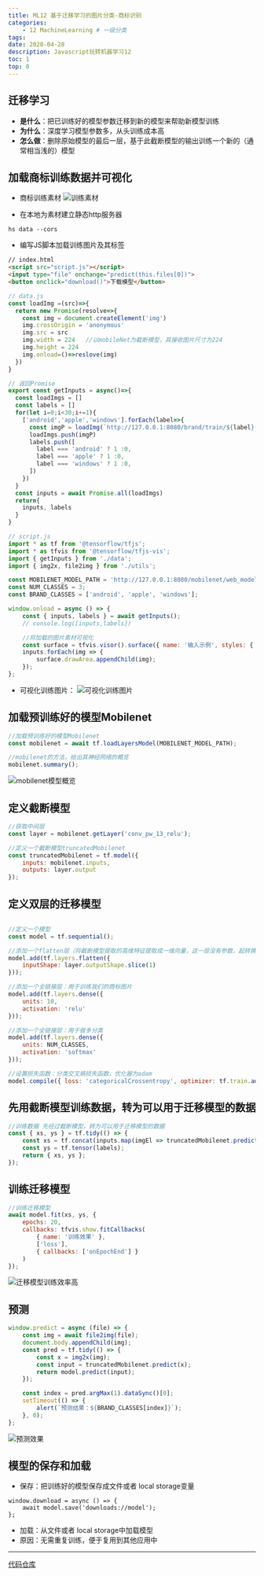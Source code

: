 ```yaml
---
title: ML12 基于迁移学习的图片分类-商标识别
categories:
    - 12 MachineLearning # 一级分类
tags:
date: 2020-04-28
description: Javascript玩转机器学习12
toc: 1
top: 0
---
```


## 迁移学习
- **是什么**：把已训练好的模型参数迁移到新的模型来帮助新模型训练
- **为什么**：深度学习模型参数多，从头训练成本高
- **怎么做**：删除原始模型的最后一层，基于此截断模型的输出训练一个新的（通常相当浅的）模型



## 加载商标训练数据并可视化
- 商标训练素材
![训练素材](/images/ai/63.png)

- 在本地为素材建立静态http服务器
```
hs data --cors
```

- 编写JS脚本加载训练图片及其标签
```html
// index.html
<script src="script.js"></script>
<input type="file" onchange="predict(this.files[0])">
<button onclick="download()">下载模型</button>
```
```javascript
// data.js
const loadImg =(src)=>{
  return new Promise(resolve=>{
    const img = document.createElement('img')
    img.crossOrigin = 'anonymous'
    img.src = src
    img.width = 224   //以mobileNet为截断模型，其接收图片尺寸为224
    img.height = 224
    img.onload=()=>reslove(img)
  })
}

// 返回Promise
export const getInputs = async()=>{
  const loadImgs = []
  const labels = []
  for(let i=0;i<30;i+=1){
    ['android','apple','windows'].forEach(label=>{
      const imgP = loadImg(`http://127.0.0.1:8080/brand/train/${label}-${index}.jpg`)
      loadImgs.push(imgP)
      labels.push([
        label === 'android' ? 1 :0,
        label === 'apple' ? 1 :0,
        label === 'windows' ? 1 :0,
      ])
    })
  }
  const inputs = await Promise.all(loadImgs)
  return{ 
    inputs, labels
  }
}
```


```javascript
// script.js
import * as tf from '@tensorflow/tfjs';
import * as tfvis from '@tensorflow/tfjs-vis';
import { getInputs } from './data';
import { img2x, file2img } from './utils';

const MOBILENET_MODEL_PATH = 'http://127.0.0.1:8080/mobilenet/web_model/model.json';
const NUM_CLASSES = 3;
const BRAND_CLASSES = ['android', 'apple', 'windows'];

window.onload = async () => {
    const { inputs, labels } = await getInputs();
    // console.log([inputs,labels])

    //将加载的图片素材可视化
    const surface = tfvis.visor().surface({ name: '输入示例', styles: { height: 250 } });
    inputs.forEach(img => {
        surface.drawArea.appendChild(img);
    });
};
```

- 可视化训练图片：
![可视化训练图片](/images/ai/64.png)

## 加载预训练好的模型Mobilenet
```javascript
//加载预训练好的模型Mobilenet
const mobilenet = await tf.loadLayersModel(MOBILENET_MODEL_PATH);

//mobilenet的方法，给出其神经网络的概览
mobilenet.summary();
```


![mobilenet模型概览](/images/ai/65.png)



## 定义截断模型
```javascript
//获取中间层
const layer = mobilenet.getLayer('conv_pw_13_relu');

//定义一个截断模型truncatedMobilenet
const truncatedMobilenet = tf.model({
    inputs: mobilenet.inputs,
    outputs: layer.output
});
```

## 定义双层的迁移模型
```javascript

//定义一个模型
const model = tf.sequential();

//添加一个flatten层（将截断模型提取的高维特征提取成一维向量，这一层没有参数，起转换作用
model.add(tf.layers.flatten({
    inputShape: layer.outputShape.slice(1)
}));

//添加一个全链接层：用于训练我们的商标图片
model.add(tf.layers.dense({
    units: 10,
    activation: 'relu'
}));

//添加一个全链接层：用于做多分类
model.add(tf.layers.dense({
    units: NUM_CLASSES,
    activation: 'softmax'
}));

//设置损失函数：分类交叉熵损失函数，优化器为adam
model.compile({ loss: 'categoricalCrossentropy', optimizer: tf.train.adam() });

```

## 先用截断模型训练数据，转为可以用于迁移模型的数据
```javascript
//训练数据 先经过截断模型，转为可以用于迁移模型的数据
const { xs, ys } = tf.tidy(() => {
    const xs = tf.concat(inputs.map(imgEl => truncatedMobilenet.predict(img2x(imgEl))));
    const ys = tf.tensor(labels);
    return { xs, ys };
});
```

## 训练迁移模型
```javascript
//训练迁移模型
await model.fit(xs, ys, {
    epochs: 20,
    callbacks: tfvis.show.fitCallbacks(
        { name: '训练效果' },
        ['loss'],
        { callbacks: ['onEpochEnd'] }
    )
});
```

![迁移模型训练效率高](/images/ai/66.png)

## 预测
```javascript
window.predict = async (file) => {
    const img = await file2img(file);
    document.body.appendChild(img);
    const pred = tf.tidy(() => {
        const x = img2x(img);
        const input = truncatedMobilenet.predict(x);
        return model.predict(input);
    });

    const index = pred.argMax(1).dataSync()[0];
    setTimeout(() => {
        alert(`预测结果：${BRAND_CLASSES[index]}`);
    }, 0);
};
```


![预测效果](/images/ai/002.gif)

## 模型的保存和加载

- 保存：把训练好的模型保存成文件或者 local storage变量

```
window.download = async () => {
    await model.save('downloads://model');
};
```
- 加载：从文件或者 local storage中加载模型
- 原因：无需重复训练，便于复用到其他应用中


---
[代码仓库](https://github.com/scarsu/js-ml.git)